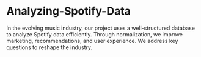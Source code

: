 # Analyzing-Spotify-Data
In the evolving music industry, our project uses a well-structured database to analyze Spotify data efficiently. Through normalization, we improve marketing, recommendations, and user experience. We address key questions to reshape the industry.
